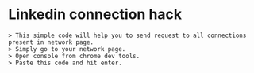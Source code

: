 # Linkedin connection hack

```
> This simple code will help you to send request to all connections present in network page. 
> Simply go to your network page. 
> Open console from chrome dev tools. 
> Paste this code and hit enter.
```
